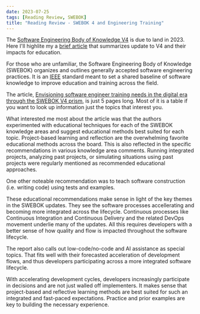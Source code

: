 ```yaml
---
date: 2023-07-25
tags: [Reading Review, SWEBOK]
title: "Reading Review - SWEBOK 4 and Engineering Training"
---
```


The [Software Engineering Body of Knowledge V4](https://www.computer.org/volunteering/boards-and-committees/professional-educational-activities/software-engineering-committee/swebok-evolution)
is due to land in 2023. Here I'll highlite my a [brief article](https://ieeecs-media.computer.org/media/education/swebok/SWEBOK_Education_CSEE_T2023.pdf) that summarizes update to V4 and their impacts for education.
<!--more-->

For those who are unfamiliar, the Software Engineering Body of Knowledge (SWEBOK) organizes and outlines generally accepted software engineering practices.
It is an [IEEE](https://www.computer.org/) standard meant to set a shared baseline of software knowledge to improve education and training across the field.

The article, [Envisioning software engineer training needs in the digital era through the SWEBOK V4 prism](https://ieeecs-media.computer.org/media/education/swebok/SWEBOK_Education_CSEE_T2023.pdf), is just 5 pages long. Most of it is a table if you want to look up information just the topics that interest you.

What interested me most about the article was that the authors experimented with educational techniques for each of the SWEBOK knowledge areas and suggest educational methods best suited for each topic. Project-based learning and reflection are the overwhelming favorite educational methods across the board. 
This is also reflected in the specific recommendations in various knowledge area comments. Running integrated projects, analyzing past projects, or simulating situations using past projects were regularly mentioned as recommended educational approaches. 

One other noteable recommendation was to teach software construction (i.e. writing code) using tests and examples.

These educational recommendations make sense in light of the key themes in the SWEBOK updates. 
They see the software processes accellerating and becoming more integrated across the lifecycle.
Continuous processes like Continuous Integration and Continuous Delivery and the related DevOps movement
underlie many of the updates. 
All this requires developers with a better sense of how quality and flow is impacted throughout the software lifecycle.

The report also calls out low-code/no-code and AI assistance as special topics. 
That fits well with their forecasted acceleration of development flows, and thus developers participating across a more integrated software lifecycle.


With accelerating development cycles, developers increasingly participate in decisions and are not just walled off implementers.
It makes sense that project-based and reflective learning methods are best suited for such an integrated and fast-paced expectations.
Practice and prior examples are key to building the necessary experience.

<!-- TODO: might need to tighten this conclusion -->